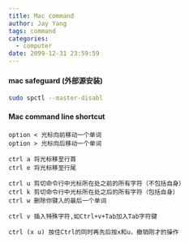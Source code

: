 ```yaml
---
title: Mac command
author: Jay Yang
tags: command
categories:
  - computer
date: 2099-12-31 23:59:59
---
```


#### mac safeguard (外部源安装)
```bash
sudo spctl --master-disabl
```

#### Mac command line shortcut
    option < 光标向前移动一个单词
    option > 光标向后移动一个单词

    ctrl a 将光标移至行首
    ctrl e 将光标移至行尾

    ctrl u 剪切命令行中光标所在处之前的所有字符（不包括自身）
    ctrl k 剪切命令行中光标所在处之后的所有字符（包括自身）
    ctrl w 删除你键入的最后一个单词

    ctrl v 插入特殊字符,如Ctrl+v+Tab加入Tab字符键

    ctrl (x u) 按住Ctrl的同时再先后按x和u，撤销刚才的操作

